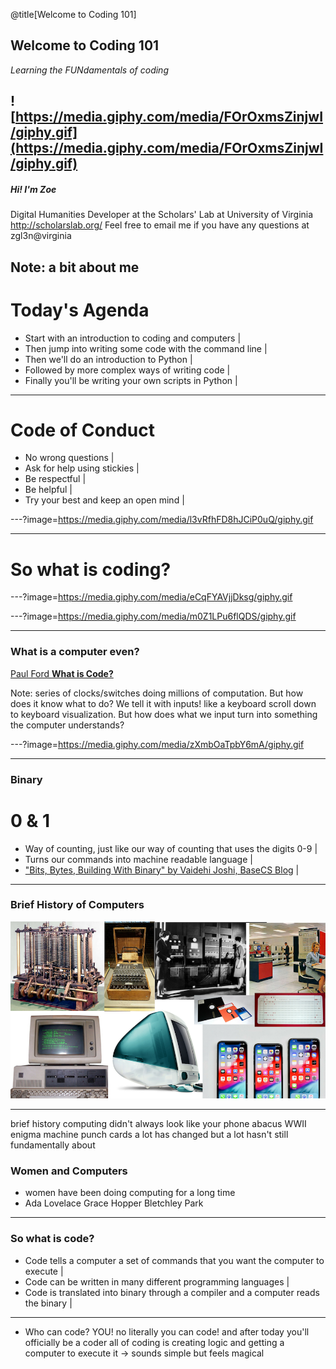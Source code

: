@title[Welcome to Coding 101]
## Welcome to Coding 101
*Learning the FUNdamentals of coding*

![https://media.giphy.com/media/FOrOxmsZinjwI/giphy.gif](https://media.giphy.com/media/FOrOxmsZinjwI/giphy.gif)
--- 
##### Hi! I'm Zoe
Digital Humanities Developer at the Scholars' Lab at University of Virginia 
http://scholarslab.org/
Feel free to email me if you have any questions at zgl3n@virginia

Note: a bit about me
---
# Today's Agenda
- Start with an introduction to coding and computers |
- Then jump into writing some code with the command line |
- Then we'll do an introduction to Python |
- Followed by more complex ways of writing code |
- Finally you'll be writing your own scripts in Python |

---
# Code of Conduct
- No wrong questions |
- Ask for help using stickies |
- Be respectful |
- Be helpful |
- Try your best and keep an open mind |

---?image=https://media.giphy.com/media/l3vRfhFD8hJCiP0uQ/giphy.gif

--- 
# So what is coding?
---?image=https://media.giphy.com/media/eCqFYAVjjDksg/giphy.gif

---?image=https://media.giphy.com/media/m0Z1LPu6flQDS/giphy.gif

---
### What is a computer even?

[Paul Ford **What is Code?**](https://www.bloomberg.com/graphics/2015-paul-ford-what-is-code/#lets-begin)

Note: series of clocks/switches doing millions of computation. But how does it know what to do? We tell it with inputs! like a keyboard scroll down to keyboard visualization. But how does what we input turn into something the computer understands?


---?image=https://media.giphy.com/media/zXmbOaTpbY6mA/giphy.gif

---
### Binary 
# 0 & 1
- Way of counting, just like our way of counting that uses the digits 0-9 |
- Turns our commands into machine readable language | 
- ["Bits, Bytes, Building With Binary" by Vaidehi Joshi, BaseCS Blog](https://medium.com/basecs/bits-bytes-building-with-binary-13cb4289aafa) |
---

### Brief History of Computers

![computers](intro_coding/assets/1.png)

---
brief history
computing didn't always look like your phone
abacus
WWII enigma machine
punch cards
a lot has changed but a lot hasn't
still fundamentally about 
### Women and Computers
- women have been doing computing for a long time
- Ada Lovelace
Grace Hopper
Bletchley Park

---
### So what is code?
- Code tells a computer a set of commands that you want the computer to execute |
- Code can be written in many different programming languages |
- Code is translated into binary through a compiler and a computer reads the binary |

---
- Who can code?
YOU!
no literally you can code! and after today you'll officially be a coder
all of coding is creating logic and getting a computer to execute it -> sounds simple but feels magical
